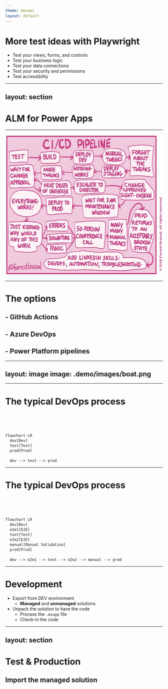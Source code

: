 ```yaml
---
theme: monomi
layout: default
---
```


# More test ideas with Playwright

- Test your views, forms, and controls
- Test your business logic
- Test your data connections
- Test your security and permissions
- Test accessibility

---
layout: section
---

# ALM for Power Apps

---

![](.demo/images/ci-cd.jpg)

<style>
  img {
    height: 450px;
    margin: 0 auto;
  }
</style>

---

# The options

## - GitHub Actions

## - Azure DevOps

## - Power Platform pipelines

---
layout: image
image: .demo/images/boat.png
---

---

# The typical DevOps process

<br />
<br />
<br />

```mermaid
flowchart LR
  dev[Dev]
  test[Test]
  prod[Prod]

  dev --> test --> prod
```

---

# The typical DevOps process

<br />
<br />
<br />

```mermaid
flowchart LR
  dev[Dev]
  e2e1[E2E]
  test[Test]
  e2e2[E2E]
  manual[Manual Validation]
  prod[Prod]

  dev --> e2e1 --> test --> e2e2 --> manual --> prod
```

---

# Development

- Export from DEV environment
  - **Managed** and **unmanaged** solutions
- Unpack the solution to have the code
  - Process the `.msapp` file
  - Check-in the code

---
layout: section
---

# Test & Production

## Import the **managed** solution

